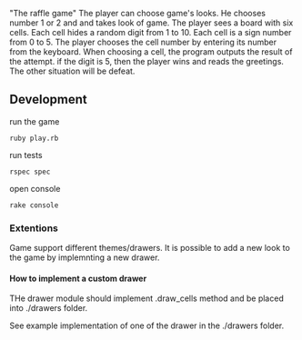 "The raffle game"
The player can choose game's looks. He chooses number 1 or 2 and and takes look of game.
The player sees a board with six cells. Each cell hides a random digit from 1 to 10. Each cell is a sign number from 0 to 5.
The player chooses the cell number by entering its number from the keyboard.
 When choosing a cell, the program outputs the result of the attempt.
if the digit is 5, then the player wins and reads the greetings. The other situation will be defeat.


## Development

run the game 

``` ruby play.rb ```

run tests

```rspec spec```

open console

```rake console```

### Extentions

Game support different themes/drawers.
It is possible to add a new look to the game 
by implemnting a new drawer. 

#### How to implement a custom drawer

THe drawer module should implement .draw_cells method and be placed into ./drawers folder.

See example implementation of one of the drawer in the ./drawers folder.

